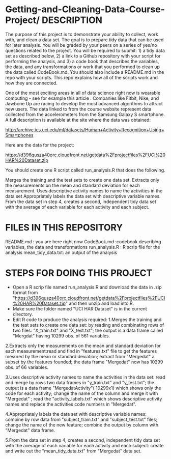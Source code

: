 # Getting-and-Cleaning-Data-Course-Project/ DESCRIPTION

The purpose of this project is to demonstrate your ability to collect, work with, and clean a data set. The goal is to prepare tidy data that can be used for later analysis. You will be graded by your peers on a series of yes/no questions related to the project. You will be required to submit: 1) a tidy data set as described below, 2) a link to a Github repository with your script for performing the analysis, and 3) a code book that describes the variables, the data, and any transformations or work that you performed to clean up the data called CodeBook.md. You should also include a README.md in the repo with your scripts. This repo explains how all of the scripts work and how they are connected.

One of the most exciting areas in all of data science right now is wearable computing - see for example this article . Companies like Fitbit, Nike, and Jawbone Up are racing to develop the most advanced algorithms to attract new users. The data linked to from the course website represent data collected from the accelerometers from the Samsung Galaxy S smartphone. A full description is available at the site where the data was obtained:

http://archive.ics.uci.edu/ml/datasets/Human+Activity+Recognition+Using+Smartphones

Here are the data for the project:

https://d396qusza40orc.cloudfront.net/getdata%2Fprojectfiles%2FUCI%20HAR%20Dataset.zip

You should create one R script called run_analysis.R that does the following.

Merges the training and the test sets to create one data set.
Extracts only the measurements on the mean and standard deviation for each measurement.
Uses descriptive activity names to name the activities in the data set
Appropriately labels the data set with descriptive variable names.
From the data set in step 4, creates a second, independent tidy data set with the average of each variable for each activity and each subject.

# FILES IN THIS REPOSITORY

README.md : you are here right now
CodeBook.md :codebook describing variables, the data and transformations
run_analysis.R :  R scrip file  for the analysis
mean_tidy_data.txt: an output of the analysis

# STEPS FOR DOING THIS PROJECT

- Open a R scrip file named run_analysis.R and download the data in .zip format from "https://d396qusza40orc.cloudfront.net/getdata%2Fprojectfiles%2FUCI%20HAR%20Dataset.zip" and then unzip and load into R.
- Make sure the folder named "UCI HAR Dataset" is in the current directory.
- Edit R code to produce the analysis required:
1.Merges the training and the test sets to create one data set: by reading and combinating rows of two files: "X_train.txt" and "X_test.txt"; the output is a data frame called "Mergdat" having 10299 obs. of  561 variables.

2.Extracts only the measurements on the mean and standard deviation for each measurement:read  and find in "features.txt" file to get the features mesured by the mean or  standard deviation; extract from "Mergedat" a subset by the features founded; the data frame "Mergedat" now has 10299 obs. of  66 variables.

3.Uses descriptive activity names to name the activities in the data set: read and merge by rows two data frames in "y_train.txt" and "y_test.txt"; the output is a data frame "MergedatActivity"( 10299x1) which shows only the code for each activity; change the name of the column and merge it with "Mergedat" ; read the "activity_labels.txt" which shows descriptive activity names and replace the activities code numbers in "Mergedat".

4.Appropriately labels the data set with descriptive variable names: combine by row data from "subject_train.txt" and "subject_test.txt" files; change the name of the new feature; combine the output by column with "Mergedat" data frame.

5.From the data set in step 4, creates a second, independent tidy data set with the average of each variable for each activity and each subject: create and write out the "mean_tidy_data.txt" from "Mergedat" data set.

